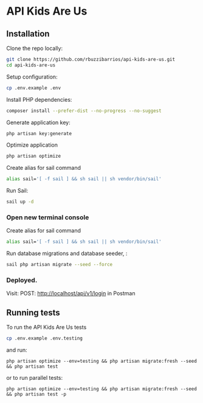 # API Kids Are Us

## Installation

Clone the repo locally:

```sh
git clone https://github.com/rbuzzibarrios/api-kids-are-us.git
cd api-kids-are-us
```

Setup configuration:

```sh
cp .env.example .env
```

Install PHP dependencies:

```sh
composer install --prefer-dist --no-progress --no-suggest
```

Generate application key:

```sh
php artisan key:generate
```

Optimize application

```sh
php artisan optimize
```
Create alias for sail command

```sh
alias sail='[ -f sail ] && sh sail || sh vendor/bin/sail'
```

Run Sail:

```sh
sail up -d
```

### Open new terminal console

Create alias for sail command

```sh
alias sail='[ -f sail ] && sh sail || sh vendor/bin/sail'
```

Run database migrations and database seeder, :

```sh
sail php artisan migrate --seed --force
```

### Deployed. 

Visit: POST: [http://localhost/api/v1/login](http://localhost/api/v1/login) in Postman


## Running tests

To run the API Kids Are Us tests

```sh
cp .env.example .env.testing
```

and run:
```
php artisan optimize --env=testing && php artisan migrate:fresh --seed && php artisan test
```
or to run parallel tests:

```
php artisan optimize --env=testing && php artisan migrate:fresh --seed && php artisan test -p
```